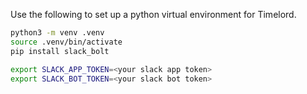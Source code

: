Use the following to set up a python virtual environment for Timelord.
```bash
python3 -m venv .venv
source .venv/bin/activate
pip install slack_bolt

export SLACK_APP_TOKEN=<your slack app token>
export SLACK_BOT_TOKEN=<your slack bot token>
```